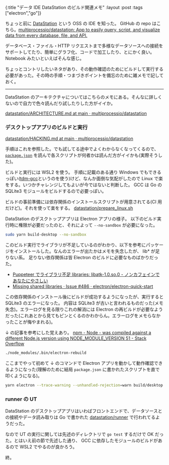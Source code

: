 {:title "データ IDE DataStation のビルド関連メモ"
:layout :post
:tags ["electron","go"]}

ちょっと前に [DataStation](https://datastation.multiprocess.io/) という OSS の IDE を知った。
GitHub の repo はこちら。[multiprocessio/datastation: App to easily query, script, and visualize data from every database, file, and API.](https://github.com/multiprocessio/datastation)

データベース・ファイル・HTTP リクエストまで多様なデータソースへの接続をサポートしてたり、簡単にグラフ化、コードで加工したり、とにかく良い。 Notebook みたいといえばそんな感じ。

ちょっとコントリしたいネタがあり、その動作確認のためにビルドして実行する必要があった。その時の手順・つまづきポイントを備忘のために雑メモで記しておく。

---

DataStation のアーキテクチャについてはこちらのメモにある。そんなに詳しくないので自力で色々読んだり試したりした方がイイか。

[datastation/ARCHITECTURE.md at main · multiprocessio/datastation](https://github.com/multiprocessio/datastation/blob/66b77f0cfe41040c49fe1e42e6f267b59f45b5bf/ARCHITECTURE.md)

### デスクトップアプリのビルドと実行

[datastation/HACKING.md at main · multiprocessio/datastation](https://github.com/multiprocessio/datastation/blob/66b77f0cfe41040c49fe1e42e6f267b59f45b5bf/HACKING.md)

手順はこれを参照した。でも試してる途中でよくわからなくなってくるので、[`package.json`](https://github.com/multiprocessio/datastation/blob/66b77f0cfe41040c49fe1e42e6f267b59f45b5bf/package.json) を読んで各スクリプトが何者かは読んだ方がイイかも(実際そうした)。

ビルドと実行には WSL2 を使う。 手順に記載のある通り Windows でもできるっぽい([tdm-gcc](https://jmeubank.github.io/tdm-gcc/)というのを使う)けど、なんか面倒な気配がしたので Linux で楽をする。いつかチャレンジしてもよいが今ではないと判断した。
GCC は Go の SQLite3 モジュールをビルドするので必要っぽい。

ビルドの事前準備には依存関係のインストールスクリプトが用意されてる(CI 用だけど)。それを使って楽をする。
[datastation/prepare_linux.sh](https://github.com/multiprocessio/datastation/blob/66b77f0cfe41040c49fe1e42e6f267b59f45b5bf/scripts/ci/prepare_linux.sh)

DataStation のデスクトップアプリは Electron アプリの様子。
以下のビルド実行時に権限が必要だったのと、それによって `--no-sandbox` が必要になった。

```sh
sudo yarn build-desktop --no-sandbox
```

このビルド実行でライブラリが不足しているのがわかり、以下を参考にパッケージをインストールした。なんのエラーが出たかはメモを失念したが、 lib\* が足りない系。
足りない依存関係は皆 Electron のビルドに必要なものばかりだった。

- [Puppeteer でライブラリ不足 libraries: libatk-1.0.so.0 - ノンカフェインであなたにやさしい](https://akinov.hatenablog.com/entry/2021/04/04/151851)
- [Missing shared libraries · Issue #486 · electron/electron-quick-start](https://github.com/electron/electron-quick-start/issues/486#issuecomment-1153535808)

この依存関係のインストール後にビルドが成功するようになったが、実行すると SQLite3 のエラーになった。
内容は SQLite3 が古いと言われるものだった(メモ失念)。エラーログを見る限りこれの解消には Electron の再ビルドが必要なようだった(これあとから見てもピンとくるのかわからん。エラーログをメモらなかったことが悔やまれる)。

↓ の記事を参考にした覚えあり。
[npm - Node - was compiled against a different Node.js version using NODE_MODULE_VERSION 51 - Stack Overflow](https://stackoverflow.com/questions/46384591/node-was-compiled-against-a-different-node-js-version-using-node-module-versio)

```sh
./node_modules/.bin/electron-rebuild
```

ここまでやって初めて ↓ のコマンドで Electron アプリを動かして動作確認できるようになった(理解のために結局 `package.json` に書かれたスクリプトを直で叩くようになる)。

```sh
yarn electron --trace-warning --unhandled-rejection=warn build/desktop.js --no-sandbox
```

### runner の UT

DataStation のデスクトップアプリはいわばフロントエンドで、データソースとの接続やデータ読み取りは Go で書かれた [datastation/runner](https://github.com/multiprocessio/datastation/tree/main/runner) で行われてるようだった。

なので UT の実行に関しては先述のディレクトリで `go test` するだけで OK だった。とはいえ前の節で先述した通り、 GCC に依存したモジュールのビルドがあるので WSL2 でやるのが良かろう。

終。

